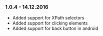 ### 1.0.4 - 14.12.2016
* Added support for XPath selectors
* Added support for clicking elements
* Added support for back button in android